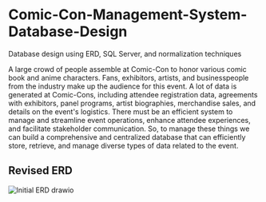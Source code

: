 # Comic-Con-Management-System-Database-Design
Database design using ERD, SQL Server, and normalization techniques

A large crowd of people assemble at Comic-Con to honor various comic book and anime characters. Fans, exhibitors, artists, and businesspeople from the industry make up the audience for this event. A lot of data is generated at Comic-Cons, including attendee registration data, agreements with exhibitors, panel programs, artist biographies, merchandise sales, and details on the event's logistics. There must be an efficient system to manage and streamline event operations, enhance attendee experiences, and facilitate stakeholder communication. So, to manage these things we can build a comprehensive and centralized database that can efficiently store, retrieve, and manage diverse types of data related to the event.


## Revised ERD

![Initial ERD drawio]([https://github.com/Jiale-Lyu/Comic-Con-Management-System-Database-Design/blob/main/Revised%20ERD.drawio.png](https://github.com/Jiale-Lyu/Comic-Con-Management-System-Database-Design/blob/main/ERD/Revised%20ERD.drawio.png)https://github.com/Jiale-Lyu/Comic-Con-Management-System-Database-Design/blob/main/ERD/Revised%20ERD.drawio.png)
